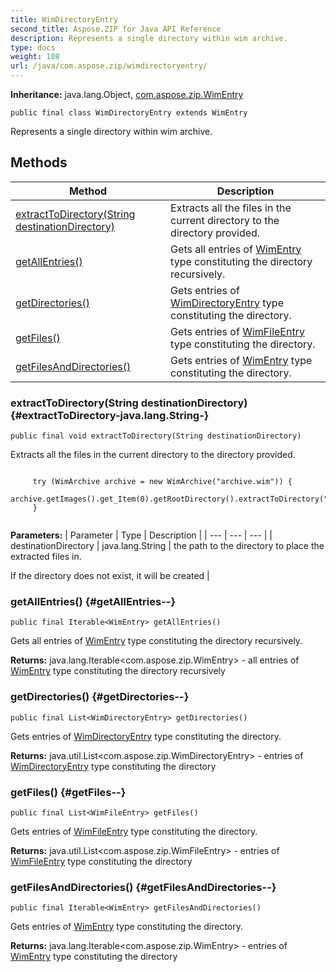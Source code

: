 ```yaml
---
title: WimDirectoryEntry
second_title: Aspose.ZIP for Java API Reference
description: Represents a single directory within wim archive.
type: docs
weight: 108
url: /java/com.aspose.zip/wimdirectoryentry/
---
```


**Inheritance:**
java.lang.Object, [com.aspose.zip.WimEntry](../../com.aspose.zip/wimentry)
```
public final class WimDirectoryEntry extends WimEntry
```

Represents a single directory within wim archive.
## Methods

| Method | Description |
| --- | --- |
| [extractToDirectory(String destinationDirectory)](#extractToDirectory-java.lang.String-) | Extracts all the files in the current directory to the directory provided. |
| [getAllEntries()](#getAllEntries--) | Gets all entries of [WimEntry](../../com.aspose.zip/wimentry) type constituting the directory recursively. |
| [getDirectories()](#getDirectories--) | Gets entries of [WimDirectoryEntry](../../com.aspose.zip/wimdirectoryentry) type constituting the directory. |
| [getFiles()](#getFiles--) | Gets entries of [WimFileEntry](../../com.aspose.zip/wimfileentry) type constituting the directory. |
| [getFilesAndDirectories()](#getFilesAndDirectories--) | Gets entries of [WimEntry](../../com.aspose.zip/wimentry) type constituting the directory. |
### extractToDirectory(String destinationDirectory) {#extractToDirectory-java.lang.String-}
```
public final void extractToDirectory(String destinationDirectory)
```


Extracts all the files in the current directory to the directory provided.

```

     try (WimArchive archive = new WimArchive("archive.wim")) {
         archive.getImages().get_Item(0).getRootDirectory().extractToDirectory("C:\\extracted");
     }
 
```



**Parameters:**
| Parameter | Type | Description |
| --- | --- | --- |
| destinationDirectory | java.lang.String | the path to the directory to place the extracted files in.

If the directory does not exist, it will be created |

### getAllEntries() {#getAllEntries--}
```
public final Iterable<WimEntry> getAllEntries()
```


Gets all entries of [WimEntry](../../com.aspose.zip/wimentry) type constituting the directory recursively.

**Returns:**
java.lang.Iterable&lt;com.aspose.zip.WimEntry&gt; - all entries of [WimEntry](../../com.aspose.zip/wimentry) type constituting the directory recursively
### getDirectories() {#getDirectories--}
```
public final List<WimDirectoryEntry> getDirectories()
```


Gets entries of [WimDirectoryEntry](../../com.aspose.zip/wimdirectoryentry) type constituting the directory.

**Returns:**
java.util.List&lt;com.aspose.zip.WimDirectoryEntry&gt; - entries of [WimDirectoryEntry](../../com.aspose.zip/wimdirectoryentry) type constituting the directory
### getFiles() {#getFiles--}
```
public final List<WimFileEntry> getFiles()
```


Gets entries of [WimFileEntry](../../com.aspose.zip/wimfileentry) type constituting the directory.

**Returns:**
java.util.List&lt;com.aspose.zip.WimFileEntry&gt; - entries of [WimFileEntry](../../com.aspose.zip/wimfileentry) type constituting the directory
### getFilesAndDirectories() {#getFilesAndDirectories--}
```
public final Iterable<WimEntry> getFilesAndDirectories()
```


Gets entries of [WimEntry](../../com.aspose.zip/wimentry) type constituting the directory.

**Returns:**
java.lang.Iterable&lt;com.aspose.zip.WimEntry&gt; - entries of [WimEntry](../../com.aspose.zip/wimentry) type constituting the directory
